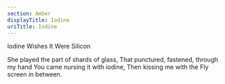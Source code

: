 ```yaml
---
section: Amber
displayTitle: Iodine
uriTitle: Iodine
---
```


Iodine Wishes It Were Silicon

She played the part of shards of glass,
That punctured, fastened, through my hand
You came nursing it with iodine,
Then kissing me with the
Fly screen in between.